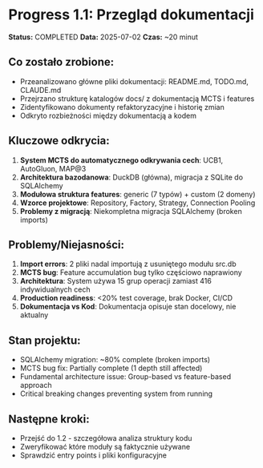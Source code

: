 # Progress 1.1: Przegląd dokumentacji

**Status:** COMPLETED
**Data:** 2025-07-02
**Czas:** ~20 minut

## Co zostało zrobione:
- Przeanalizowano główne pliki dokumentacji: README.md, TODO.md, CLAUDE.md
- Przejrzano strukturę katalogów docs/ z dokumentacją MCTS i features
- Zidentyfikowano dokumenty refaktoryzacyjne i historię zmian
- Odkryto rozbieżności między dokumentacją a kodem

## Kluczowe odkrycia:
1. **System MCTS do automatycznego odkrywania cech**: UCB1, AutoGluon, MAP@3
2. **Architektura bazodanowa**: DuckDB (główna), migracja z SQLite do SQLAlchemy
3. **Modułowa struktura features**: generic (7 typów) + custom (2 domeny)
4. **Wzorce projektowe**: Repository, Factory, Strategy, Connection Pooling
5. **Problemy z migracją**: Niekompletna migracja SQLAlchemy (broken imports)

## Problemy/Niejasności:
1. **Import errors**: 2 pliki nadal importują z usuniętego modułu src.db
2. **MCTS bug**: Feature accumulation bug tylko częściowo naprawiony
3. **Architektura**: System używa 15 grup operacji zamiast 416 indywidualnych cech
4. **Production readiness**: <20% test coverage, brak Docker, CI/CD
5. **Dokumentacja vs Kod**: Dokumentacja opisuje stan docelowy, nie aktualny

## Stan projektu:
- SQLAlchemy migration: ~80% complete (broken imports)
- MCTS bug fix: Partially complete (1 depth still affected)
- Fundamental architecture issue: Group-based vs feature-based approach
- Critical breaking changes preventing system from running

## Następne kroki:
- Przejść do 1.2 - szczegółowa analiza struktury kodu
- Zweryfikować które moduły są faktycznie używane
- Sprawdzić entry points i pliki konfiguracyjne